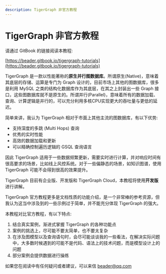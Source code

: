 ```yaml
---
description: TigerGraph 非官方教程
---
```


# TigerGraph 非官方教程

请通过 GitBook 的链接阅读本教程:

[https://beader.gitbook.io/tigergraph-tutorials](https://beader.gitbook.io/tigergraph-tutorials)

TigerGraph 是一款以性能著称的**原生并行图数据库**。所谓原生\(Native\)，意味着其底层的存储、运算是专门为 Graph 设计的，目前市场上其他的图数据库，很多是利用 MySQL 之类的结构化数据库作为其底层，在其之上封装出一些 Graph 接口，这些图数据库就不是原生的。所谓并行\(Parallel\)，意味着所有的数据加载、查询、计算逻辑是并行的，可以充分利用多核CPU实现更大的吞吐量与更低的延迟。

简单来讲，我认为 TigerGraph 相对于市面上其他主流的图数据库，有以下优势:

* 支持深度的多跳 \(Multi Hops\) 查询
* 优秀的实时性能
* 高效的数据加载和更新
* 可以精确控制遍历逻辑的 GSQL 查询语言

因此 TigerGraph 适用于一些数据频繁更新，需要实时进行计算，并对响应时间有很高要求的场景，比如线上风控系统。对于一些偏静态的场景，如知识图谱，使用 TigerGraph 可能不会得到很高的效果提升。

TigerGraph 目前有企业版、开发版和  TigerGraph Cloud，本教程将使用**开发版**进行讲解。

TigerGraph 官方教程更多是文档性质的功能介绍，是一个非常棒的参考资源，但我认为这当中涉及到的一些示例过于简单，并不能充分体现 TigerGraph 的强大。

本教程对比官方教程，有以下特点:

1. 结合真实案例，渐进式掌握 TigerGraph 的各种功能点
2. 案例的挑选上，尽可能不要太简单，也不要太复杂
3. 在涉及图模型以及查询语句时，会尽可能谈谈我的一些看法，在解决实际问题中，大多数时候遇到的可能不是代码、语法上的技术问题，而是模型设计上的问题
4. 部分案例会提供数据进行操练

如果您在阅读中有任何疑问或者建议，可以来信 beader@qq.com

